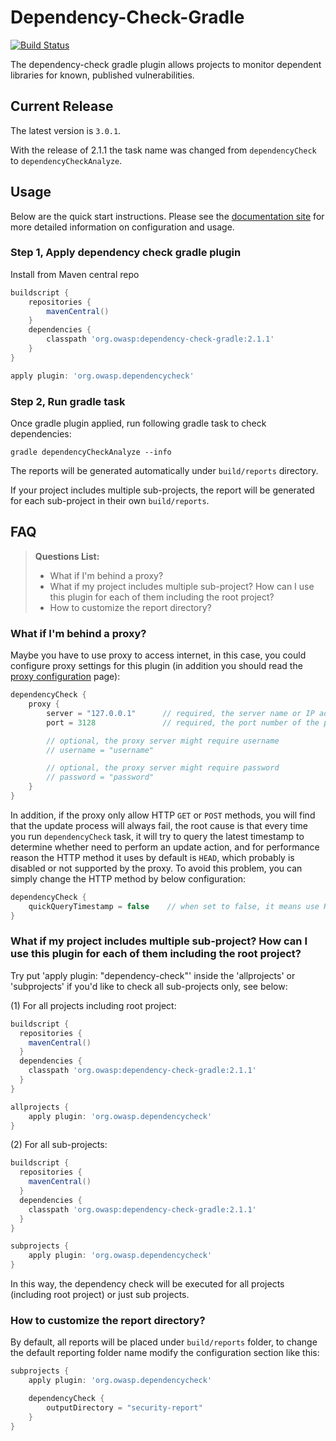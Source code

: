 Dependency-Check-Gradle
=========

[![Build Status](https://travis-ci.org/jeremylong/dependency-check-gradle.svg?branch=master)](https://travis-ci.org/jeremylong/dependency-check-gradle)

The dependency-check gradle plugin allows projects to monitor dependent libraries for
known, published vulnerabilities.

## Current Release
The latest version is `3.0.1`.

With the release of 2.1.1 the task name was changed from `dependencyCheck` to `dependencyCheckAnalyze`.

## Usage
Below are the quick start instructions. Please see the [documentation site](http://jeremylong.github.io/DependencyCheck/dependency-check-gradle/index.html)
for more detailed information on configuration and usage.

### Step 1, Apply dependency check gradle plugin

Install from Maven central repo

```groovy
buildscript {
    repositories {
        mavenCentral()
    }
    dependencies {
        classpath 'org.owasp:dependency-check-gradle:2.1.1'
    }
}

apply plugin: 'org.owasp.dependencycheck'
```

### Step 2, Run gradle task

Once gradle plugin applied, run following gradle task to check dependencies:

```
gradle dependencyCheckAnalyze --info
```

The reports will be generated automatically under `build/reports` directory.

If your project includes multiple sub-projects, the report will be generated for each sub-project in their own `build/reports`.

## FAQ

> **Questions List:**
> - What if I'm behind a proxy?
> - What if my project includes multiple sub-project? How can I use this plugin for each of them including the root project?
> - How to customize the report directory?

### What if I'm behind a proxy?

Maybe you have to use proxy to access internet, in this case, you could configure proxy settings for this plugin (in addition
you should read the [proxy configuration](http://jeremylong.github.io/DependencyCheck/data/proxy.html) page):

```groovy
dependencyCheck {
    proxy {
        server = "127.0.0.1"      // required, the server name or IP address of the proxy
        port = 3128               // required, the port number of the proxy

        // optional, the proxy server might require username
        // username = "username"

        // optional, the proxy server might require password
        // password = "password"
    }
}
```

In addition, if the proxy only allow HTTP `GET` or `POST` methods, you will find that the update process will always fail,
 the root cause is that every time you run `dependencyCheck` task, it will try to query the latest timestamp to determine whether need to perform an update action,
 and for performance reason the HTTP method it uses by default is `HEAD`, which probably is disabled or not supported by the proxy. To avoid this problem, you can simply change the HTTP method by below configuration:

```groovy
dependencyCheck {
    quickQueryTimestamp = false    // when set to false, it means use HTTP GET method to query timestamp. (default value is true)
}
```

### What if my project includes multiple sub-project? How can I use this plugin for each of them including the root project?

Try put 'apply plugin: "dependency-check"' inside the 'allprojects' or 'subprojects' if you'd like to check all sub-projects only, see below:

(1) For all projects including root project:

```groovy
buildscript {
  repositories {
    mavenCentral()
  }
  dependencies {
    classpath 'org.owasp:dependency-check-gradle:2.1.1'
  }
}

allprojects {
    apply plugin: 'org.owasp.dependencycheck'
}
```

(2) For all sub-projects:

```groovy
buildscript {
  repositories {
    mavenCentral()
  }
  dependencies {
    classpath 'org.owasp:dependency-check-gradle:2.1.1'
  }
}

subprojects {
    apply plugin: 'org.owasp.dependencycheck'
}
```

In this way, the dependency check will be executed for all projects (including root project) or just sub projects.

### How to customize the report directory?

By default, all reports will be placed under `build/reports` folder, to change the default reporting folder name modify the configuration section like this:

```groovy
subprojects {
    apply plugin: 'org.owasp.dependencycheck'

    dependencyCheck {
        outputDirectory = "security-report"
    }
}
```
